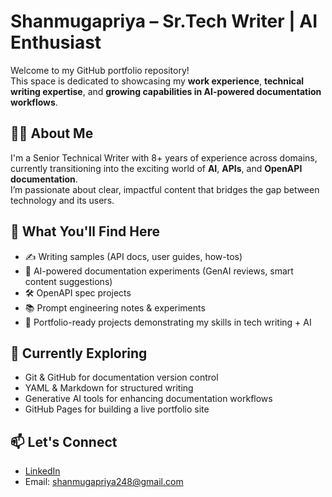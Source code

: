 # Shanmugapriya – Sr.Tech Writer | AI Enthusiast

Welcome to my GitHub portfolio repository!  
This space is dedicated to showcasing my **work experience**, **technical writing expertise**, and **growing capabilities in AI-powered documentation workflows**.

## 👩‍💻 About Me
I'm a Senior Technical Writer with 8+ years of experience across domains, currently transitioning into the exciting world of **AI**, **APIs**, and **OpenAPI documentation**.  
I’m passionate about clear, impactful content that bridges the gap between technology and its users.

## 🔧 What You'll Find Here
- ✍️ Writing samples (API docs, user guides, how-tos)
- 🤖 AI-powered documentation experiments (GenAI reviews, smart content suggestions)
- 🛠️ OpenAPI spec projects
- 📚 Prompt engineering notes & experiments
- 🎯 Portfolio-ready projects demonstrating my skills in tech writing + AI

## 🌱 Currently Exploring
- Git & GitHub for documentation version control  
- YAML & Markdown for structured writing  
- Generative AI tools for enhancing documentation workflows  
- GitHub Pages for building a live portfolio site

## 📫 Let's Connect
- [LinkedIn](www.linkedin.com/in/shanmuga-priya-sr-tech-writer)
- Email: shanmugapriya248@gmail.com
